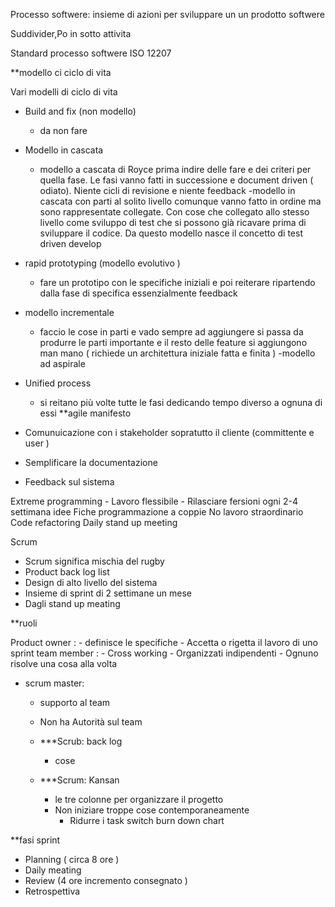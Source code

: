 Processo softwere: insieme di azioni per sviluppare un un prodotto softwere 

Suddivider,Po in sotto attivita


Standard processo softwere ISO 12207


**modello ci ciclo di vita 

Vari modelli di ciclo di vita 


- Build and fix (non modello)
	- da non fare 
- Modello in cascata 
	- modello a cascata di Royce prima indire delle fare e dei criteri per quella fase. Le fasi vanno fatti in successione e document driven ( odiato). Niente cicli di revisione e niente feedback 
-modello in cascata con parti al solito livello comunque vanno fatto in ordine ma sono rappresentate collegate. Con cose che collegato allo stesso livello come sviluppo di test che si possono già ricavare prima di sviluppare il codice. Da questo modello nasce il concetto di test driven develop 

- rapid prototyping (modello evolutivo )
	- fare un prototipo con le specifiche iniziali e poi reiterare ripartendo dalla fase di specifica essenzialmente feedback 
- modello incrementale 
	- faccio le cose in parti e vado sempre ad aggiungere si passa da produrre le parti importante e il resto delle feature si aggiungono man mano ( richiede un architettura iniziale fatta e finita )
-modello ad aspirale 
-  Unified process 
	- si reitano più volte tutte le fasi dedicando tempo diverso a ognuna di essi 
**agile manifesto
- Comunuicazione con i stakeholder sopratutto il cliente (committente e user )
- Semplificare la documentazione 
- Feedback sul sistema 

Extreme programming 
	- Lavoro flessibile 
	- Rilasciare fersioni ogni 2-4 settimana
	 idee Fiche programmazione a coppie 
	 No lavoro straordinario 
	 Code refactoring 
	 Daily stand up meeting 

Scrum 
-  Scrum significa mischia del rugby 
- Product back log list 
- Design di alto livello del sistema 
- Insieme di sprint di 2 settimane un mese 
- Dagli stand up meating 

**ruoli 

Product owner : 
	- definisce le specifiche 
	- Accetta o rigetta il lavoro di uno sprint 
 team member :
	 -  Cross working 
	 - Organizzati indipendenti 
	 - Ognuno risolve una cosa alla volta 
- scrum master: 
	- supporto al team 
	- Non ha Autorità sul team 


	- ***Scrub: back log 
		- cose 
	- ***Scrum: Kansan 
		- le tre colonne per organizzare il progetto 
		- Non iniziare troppe cose contemporaneamente 
			- Ridurre i task switch 
		burn down chart 

**fasi sprint 
- Planning ( circa 8 ore )
- Daily meating 
- Review (4 ore incremento consegnato )
- Retrospettiva 



